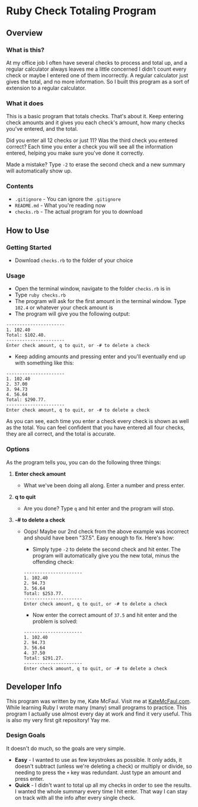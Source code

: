 # Ruby Check Totaling Program

## Overview

### What is this?

At my office job I often have several checks to process and total up, and a regular calculator always leaves me a little concerned I didn't count every check or maybe I entered one of them incorrectly. A regular calculator just gives the total, and no more information. So I built this program as a sort of extension to a regular calculator. 

### What it does

This is a basic program that totals checks. That's about it. Keep entering check amounts and it gives you each check's amount, how many checks you've entered, and the total. 

Did you enter all 12 checks or just 11? Was the third check you entered correct? Each time you enter a check you will see all the information entered, helping you make sure you've done it correctly.

Made a mistake? Type `-2` to erase the second check and a new summary will automatically show up.

### Contents

- `.gitignore` - You can ignore the `.gitignore`
- `README.md` - What you're reading now
- `checks.rb` - The actual program for you to download

## How to Use

### Getting Started

- Download `checks.rb` to the folder of your choice

### Usage

- Open the terminal window, navigate to the folder `checks.rb` is in
- Type `ruby checks.rb`
- The program will ask for the first amount in the terminal window. Type `102.4` or whatever your check amount is
- The program will give you the following output:

```
----------------------
1. 102.40
Total: $102.40.
----------------------
Enter check amount, q to quit, or -# to delete a check
```

- Keep adding amounts and pressing enter and you'll eventually end up with something like this:

```
----------------------
1. 102.40
2. 37.00
3. 94.73
4. 56.64
Total: $290.77.
----------------------
Enter check amount, q to quit, or -# to delete a check
```

As you can see, each time you enter a check every check is shown as well as the total. You can feel confident that you have entered all four checks, they are all correct, and the total is accurate.

### Options

As the program tells you, you can do the following three things:

1. **Enter check amount** 
	- What we've been doing all along. Enter a number and press enter.

2. **q to quit**
	- Are you done? Type `q` and hit enter and the program will stop.

3. **-# to delete a check**
	- Oops! Maybe our 2nd check from the above example was incorrect and should have been "37.5". Easy enough to fix. Here's how:
		- Simply type `-2` to delete the second check and hit enter. The program will automatically give you the new total, minus the offending check:

		```
		----------------------
		1. 102.40
		2. 94.73
		3. 56.64
		Total: $253.77.
		----------------------
		Enter check amount, q to quit, or -# to delete a check
		```

		- Now enter the correct amount of `37.5` and hit enter and the problem is solved:

		```
		----------------------
		1. 102.40
		2. 94.73
		3. 56.64
		4. 37.50
		Total: $291.27.
		----------------------
		Enter check amount, q to quit, or -# to delete a check
		```

## Developer Info

This program was written by me, Kate McFaul. Visit me at <a href="http://katemcfaul.com">KateMcFaul.com</a>. While learning Ruby I wrote many (many) small programs to practice. This program I actually use almost every day at work and find it very useful. This is also my very first git repository! Yay me. 

### Design Goals

It doesn't do much, so the goals are very simple. 

- **Easy** - I wanted to use as few keystrokes as possible. It only adds, it doesn't subtract (unless we're deleting a check) or multiply or divide, so needing to press the `+` key was redundant. Just type an amount and press enter.
- **Quick** - I didn't want to total up all my checks in order to see the results. I wanted the whole summary every time I hit enter. That way I can stay on track with all the info after every single check. 





